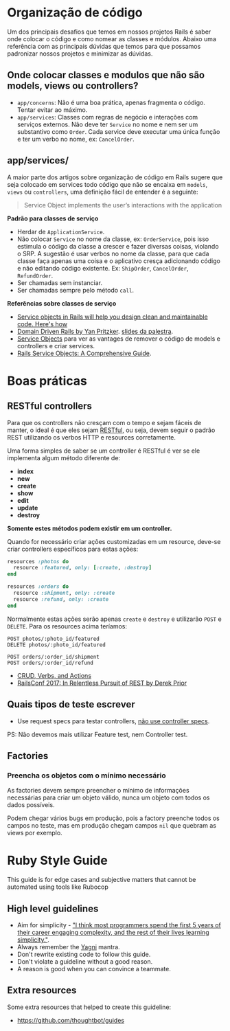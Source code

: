 # Organização de código

Um dos principais desafios que temos em nossos projetos Rails é saber onde colocar o código e como nomear as classes e módulos. Abaixo uma referência com as principais dúvidas que temos para que possamos padronizar nossos projetos e minimizar as dúvidas.

## Onde colocar classes e modulos que não são models, views ou controllers?

- `app/concerns`: Não é uma boa prática, apenas fragmenta o código. Tentar evitar ao máximo.
- `app/services`: Classes com regras de negócio e interações com serviços externos. Não deve ter `Service` no nome e nem ser um substantivo como `Order`. Cada service deve executar uma única função e ter um verbo no nome, ex: `CancelOrder`.

## app/services/

A maior parte dos artigos sobre organização de código em Rails sugere que seja colocado em services todo código que não se encaixa em `models`, `views` ou `controllers`, uma definição fácil de entender é a seguinte:

> Service Object implements the user’s interactions with the application

**Padrão para classes de serviço**
- Herdar de `ApplicationService`.
- Não colocar `Service` no nome da classe, ex: `OrderService`, pois isso estimula o código da classe a crescer e fazer diversas coisas, violando o SRP. A sugestão é usar verbos no nome da classe, para que cada classe faça apenas uma coisa e o aplicativo cresça adicionando código e não editando código existente. Ex: `ShipOrder`, `CancelOrder`, `RefundOrder`.
- Ser chamadas sem instanciar.
- Ser chamadas sempre pelo método `call`.

**Referências sobre classes de serviço**
- [Service objects in Rails will help you design clean and maintainable code. Here's how](https://www.netguru.com/blog/service-objects-in-rails-will-help)
- [Domain Driven Rails by Yan Pritzker](https://vimeo.com/106759024). [slides da palestra](https://speakerdeck.com/skwp/domain-driven-rails).
- [Service Objects](http://railscasts.com/episodes/398-service-objects) para ver as vantages de remover o código de models e controllers e criar services.
- [Rails Service Objects: A Comprehensive Guide](https://www.toptal.com/ruby-on-rails/rails-service-objects-tutorial).

# Boas práticas

## RESTful controllers

Para que os controllers não cresçam com o tempo e sejam fáceis de manter, o ideal é que eles sejam [RESTful](https://pt.stackoverflow.com/a/232204/393), ou seja, devem seguir o padrão REST utilizando os verbos HTTP e resources corretamente.

Uma forma simples de saber se um controller é RESTful é ver se ele implementa algum método diferente de: 
- **index**
- **new**
- **create**
- **show**
- **edit**
- **update**
- **destroy**
  
**Somente estes métodos podem existir em um controller.**

Quando for necessário criar ações customizadas em um resource, deve-se criar controllers específicos para estas ações:

```ruby
resources :photos do
  resource :featured, only: [:create, :destroy]
end

resources :orders do
  resource :shipment, only: :create
  resource :refund, only: :create
end
```

Normalmente estas ações serão apenas `create` e `destroy` e utilizarão `POST` e `DELETE`. Para os resources acima teríamos:

```
POST photos/:photo_id/featured
DELETE photos/:photo_id/featured

POST orders/:order_id/shipment
POST orders/:order_id/refund
```

- [CRUD, Verbs, and Actions](https://guides.rubyonrails.org/routing.html#crud-verbs-and-actions)
- [RailsConf 2017: In Relentless Pursuit of REST by Derek Prior](https://www.youtube.com/watch?v=HctYHe-YjnE)

## Quais tipos de teste escrever

- Use request specs para testar controllers, [não use controller specs](http://rspec.info/blog/2016/07/rspec-3-5-has-been-released/).

PS: Não devemos mais utilizar Feature test, nem Controller test.

## Factories

### Preencha os objetos com o mínimo necessário

As factories devem sempre preencher o mínimo de informações necessárias para criar um objeto válido, nunca um objeto com todos os dados possíveis. 

Podem chegar vários bugs em produção, pois a factory preenche todos os campos no teste, mas em produção chegam campos `nil` que quebram as views por exemplo.


# Ruby Style Guide

This guide is for edge cases and subjective matters that cannot be automated using tools like Rubocop

## High level guidelines

* Aim for simplicity - ["I think most programmers spend the first 5 years of their career engaging complexity, and the rest of their lives learning simplicity."](https://twitter.com/buzz/status/7203012768).
* Always remember the [Yagni](https://martinfowler.com/bliki/Yagni.html) mantra.
* Don't rewrite existing code to follow this guide.
* Don't violate a guideline without a good reason.
* A reason is good when you can convince a teammate.

## Extra resources

Some extra resources that helped to create this guideline:

* https://github.com/thoughtbot/guides

